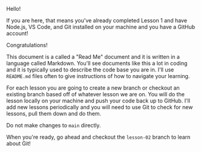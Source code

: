 Hello!

If you are here, that means you've already completed Lesson 1 and have Node.js, VS Code, and Git installed on your machine and you have a GitHub account!

Congratulations!

This document is a called a "Read Me" document and it is written in a language called Markdown. You'll see documents like this a lot in coding and it is typically used to describe the code base you are in. I'll use `README.md` files often to give instructions of how to navigate your learning.

For each lesson you are going to create a new branch or checkout an existing branch based off of whatever lesson we are on. You will do the lesson locally on your machine and push your code back up to GitHub. I'll add new lessons periodically and you will need to use Git to check for new lessons, pull them down and do them.

Do not make changes to `main` directly.

When you're ready, go ahead and checkout the `lesson-02` branch to learn about Git!
